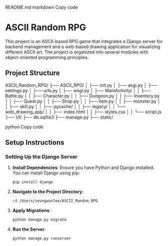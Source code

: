 README.md
markdown
Copy code
# ASCII Random RPG

This project is an ASCII-based RPG game that integrates a Django server for backend management and a web-based drawing application for visualizing different ASCII art. The project is organized into several modules with object-oriented programming principles.

## Project Structure

ASCII_Random_RPG/
├── ASCII_RPG/
│ ├── init.py
│ ├── asgi.py
│ ├── settings.py
│ ├── urls.py
│ ├── wsgi.py
│ ├── MainActivity/
│ │ ├── Battle.py
│ │ ├── Character.py
│ │ ├── Dungeon.py
│ │ ├── Inventory.py
│ │ ├── Quest.py
│ │ ├── Shop.py
│ │ ├── item.py
│ │ ├── monster.py
│ │ ├── skill.py
│ │ ├── pycache/
│ │ ├── legacy/
│ │ └── web_drawing_app/
│ │ ├── index.html
│ │ ├── styles.css
│ │ └── script.js
├── UI/
├── db.sqlite3
├── manage.py
├── static/

python
Copy code

## Setup Instructions

### Setting Up the Django Server

1. **Install Dependencies**: Ensure you have Python and Django installed. You can install Django using pip:

    ```sh
    pip install django
    ```

2. **Navigate to the Project Directory**:

    ```sh
    cd /Users/seungwonlee/ASCII_Random_RPG
    ```

3. **Apply Migrations**:

    ```sh
    python manage.py migrate
    ```

4. **Run the Server**:

    ```sh
    python manage.py runserver
    ```
